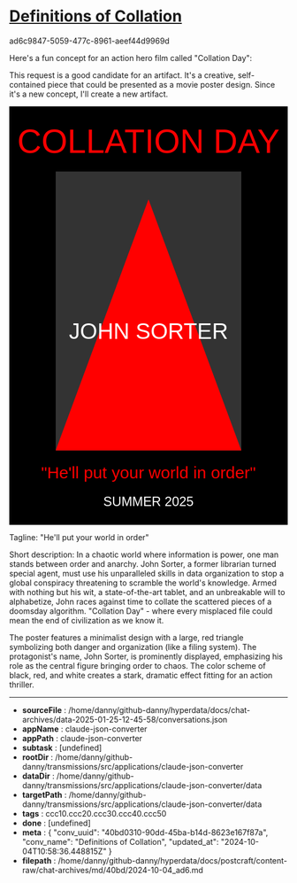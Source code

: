 # [Definitions of Collation](https://claude.ai/chat/40bd0310-90dd-45ba-b14d-8623e167f87a)

ad6c9847-5059-477c-8961-aeef44d9969d

 Here's a fun concept for an action hero film called "Collation Day":

<antThinking>This request is a good candidate for an artifact. It's a creative, self-contained piece that could be presented as a movie poster design. Since it's a new concept, I'll create a new artifact.</antThinking>

<antArtifact identifier="collation-day-poster" type="image/svg+xml" title="Collation Day Movie Poster">
<svg xmlns="http://www.w3.org/2000/svg" viewBox="0 0 300 450">
  <rect width="100%" height="100%" fill="#000"/>
  <text x="150" y="50" font-family="Arial Black, sans-serif" font-size="36" fill="#ff0000" text-anchor="middle">COLLATION DAY</text>
  <rect x="50" y="70" width="200" height="300" fill="#333"/>
  <polygon points="150,100 50,370 250,370" fill="#ff0000"/>
  <text x="150" y="250" font-family="Arial, sans-serif" font-size="24" fill="#fff" text-anchor="middle">JOHN SORTER</text>
  <text x="150" y="400" font-family="Arial, sans-serif" font-size="18" fill="#ff0000" text-anchor="middle">"He'll put your world in order"</text>
  <text x="150" y="430" font-family="Arial, sans-serif" font-size="14" fill="#fff" text-anchor="middle">SUMMER 2025</text>
</svg>
</antArtifact>

Tagline: "He'll put your world in order"

Short description:
In a chaotic world where information is power, one man stands between order and anarchy. John Sorter, a former librarian turned special agent, must use his unparalleled skills in data organization to stop a global conspiracy threatening to scramble the world's knowledge. Armed with nothing but his wit, a state-of-the-art tablet, and an unbreakable will to alphabetize, John races against time to collate the scattered pieces of a doomsday algorithm. "Collation Day" - where every misplaced file could mean the end of civilization as we know it.

The poster features a minimalist design with a large, red triangle symbolizing both danger and organization (like a filing system). The protagonist's name, John Sorter, is prominently displayed, emphasizing his role as the central figure bringing order to chaos. The color scheme of black, red, and white creates a stark, dramatic effect fitting for an action thriller.

---

* **sourceFile** : /home/danny/github-danny/hyperdata/docs/chat-archives/data-2025-01-25-12-45-58/conversations.json
* **appName** : claude-json-converter
* **appPath** : claude-json-converter
* **subtask** : [undefined]
* **rootDir** : /home/danny/github-danny/transmissions/src/applications/claude-json-converter
* **dataDir** : /home/danny/github-danny/transmissions/src/applications/claude-json-converter/data
* **targetPath** : /home/danny/github-danny/transmissions/src/applications/claude-json-converter/data
* **tags** : ccc10.ccc20.ccc30.ccc40.ccc50
* **done** : [undefined]
* **meta** : {
  "conv_uuid": "40bd0310-90dd-45ba-b14d-8623e167f87a",
  "conv_name": "Definitions of Collation",
  "updated_at": "2024-10-04T10:58:36.448815Z"
}
* **filepath** : /home/danny/github-danny/hyperdata/docs/postcraft/content-raw/chat-archives/md/40bd/2024-10-04_ad6.md